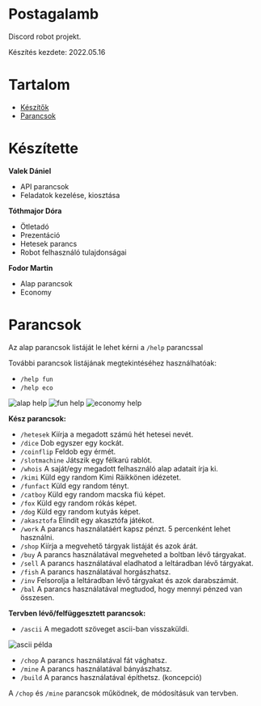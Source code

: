 Postagalamb
=========
Discord robot projekt.

Készítés kezdete: 2022.05.16

# Tartalom
* [Készítők](#készítette)
* [Parancsok](#parancsok)

# Készítette
**Valek Dániel**
* API parancsok
* Feladatok kezelése, kiosztása

**Tóthmajor Dóra**
* Ötletadó
* Prezentáció
* Hetesek parancs
* Robot felhasználó tulajdonságai

**Fodor Martin**
* Alap parancsok
* Economy

# Parancsok
Az alap parancsok listáját le lehet kérni a `/help` parancssal

További parancsok listájának megtekintéséhez használhatóak:
* `/help fun`
* `/help eco`

![alap help](https://media.discordapp.net/attachments/579188421067538442/981866839074283530/unknown.png)
![fun help](https://media.discordapp.net/attachments/579188421067538442/981883391693701170/unknown.png?width=474&height=630)
![economy help](https://media.discordapp.net/attachments/579188421067538442/981883738566852658/unknown.png?width=600&height=630)

**Kész parancsok:**
* `/hetesek` Kiírja a megadott számú hét hetesei nevét.
* `/dice` Dob egyszer egy kockát.
* `/coinflip` Feldob egy érmét.
* `/slotmachine` Játszik egy félkarú rablót.
* `/whois` A saját/egy megadott felhasználó alap adatait írja ki.
* `/kimi` Küld egy random Kimi Räikkönen idézetet.
* `/funfact` Küld egy random tényt.
* `/catboy` Küld egy random macska fiú képet.
* `/fox` Küld egy random rókás képet.
* `/dog` Küld egy random kutyás képet.
* `/akasztofa` Elindít egy akasztófa játékot.
* `/work` A parancs használatáért kapsz pénzt. 5 percenként lehet használni.
* `/shop` Kiírja a megvehető tárgyak listáját és azok árát.
* `/buy` A parancs használatával megveheted a boltban lévő tárgyakat.
* `/sell` A parancs használatával eladhatod a leltáradban lévő tárgyakat.
* `/fish` A parancs használatával horgászhatsz.
* `/inv` Felsorolja a leltáradban lévő tárgyakat és azok darabszámát.
* `/bal` A parancs használatával megtudod, hogy mennyi pénzed van összesen.

**Tervben lévő/felfüggesztett parancsok:**
* `/ascii` A megadott szöveget ascii-ban visszaküldi.

![ascii példa](https://media.discordapp.net/attachments/579188421067538442/981889055103000606/unknown.png)

* `/chop` A parancs használatával fát vághatsz.
* `/mine` A parancs használatával bányászhatsz.
* `/build` A parancs használatával építhetsz. (koncepció)

A `/chop` és `/mine` parancsok működnek, de módosításuk van tervben.
